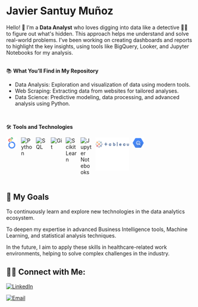 
# Javier Santuy Muñoz

Hello! 👋 I’m a **Data Analyst** who loves digging into data like a detective 🕵️‍♂️ to figure out what's hidden. This approach helps me understand and solve real-world problems. I’ve been working on creating dashboards and reports to highlight the key insights, using tools like BigQuery, Looker, and Jupyter Notebooks for my analysis. <br><br>

📚 **What You’ll Find in My Repository**

 - Data Analysis: Exploration and visualization of data using modern tools.
 - Web Scraping: Extracting data from websites for tailored analyses.
 - Data Science: Predictive modeling, data processing, and advanced analysis using Python.

<br>

 🛠️ **Tools and Technologies**
 
<img align="left" alt="Looker" width="30px" height = "30px"  style="padding-right:10px" src = "Images\looker-icon-svgrepo-com.svg">
<img align="left" alt="Python" width="30px" style="padding-right:10px" src="https://cdn.jsdelivr.net/gh/devicons/devicon@latest/icons/python/python-plain.svg" />
<img align="left" alt="SQL" width="30px" style="padding-right:10px" src="https://cdn.jsdelivr.net/gh/devicons/devicon@latest/icons/azuresqldatabase/azuresqldatabase-original.svg" />
<img align="left" alt="Git" width="30px" style="padding-right:10px" src="https://cdn.jsdelivr.net/gh/devicons/devicon@latest/icons/git/git-plain.svg" />
<img align="left" alt="ScikitLearn" width="30px" style="padding-right:10px" src="https://cdn.jsdelivr.net/gh/devicons/devicon@latest/icons/scikitlearn/scikitlearn-original.svg" />
<img align="left" alt="Jupyter Notebooks" width="30px" style="padding-right:10px" src="https://cdn.jsdelivr.net/gh/devicons/devicon@latest/icons/jupyter/jupyter-original-wordmark.svg" />
<img align="left" alt="Tableu" width = "90px" height = 90px  style="padding-right:10px" src="Images/tableau-svgrepo-com.svg">
<img align="let" alt= "Big query" width = "30px" style = "padding-right:10px" src= "Images/google-bigquery-logo-1.svg">


<div style="clear: both; margin: 0; padding: 0;"></div> 
 <br> 
 
 ## 🌱 **My Goals**

To continuously learn and explore new technologies in the data analytics ecosystem.

To deepen my expertise in advanced Business Intelligence tools, Machine Learning, and statistical analysis techniques.

In the future, I aim to apply these skills in healthcare-related work environments, helping to solve complex challenges in the industry.

## 👋🏻 **Connect with Me:**
[![LinkedIn](https://img.shields.io/badge/LinkedIn-Connect-blue?style=flat&logo=linkedin)](https://www.linkedin.com/in/javier-santuy-mu%C3%B1oz-55b257324/)

[![Email](https://custom-icon-badges.demolab.com/badge/Mail-E61B23.svg?logo=mail)](mailto:javiersantuym@gmail.com)
